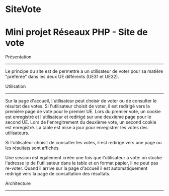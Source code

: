 SiteVote
========
Mini projet Réseaux PHP - Site de vote
======================================

Présentation
************
Le principe du site est de permettre a un utilisateur de voter pour sa matière "préférée" dans les deux UE différents (UE31 et UE32).

Utilisation
***********
Sur la page d'accueil, l'utilisateur peut choisir de voter ou de consulter le résultat des votes. Si l'utilisateur choisit de voter, il est redirigé vers la première page de vote pour le premier UE. Lors du premier vote, un cookie est enregistré et l'utilisateur et redirigé sur une deuxième page pour le second UE. Lors de l'enregitrement du deuxième vote, un second cookie est enregistré. La table est mise a jour pour enregistrer les votes des utilisateurs.

Si l'utilisateur choisit de consulter les votes, il est redirigé vers une page ou les résultats sont affichés.

Une session est également créée une fois que l'utilisateur a voté: on stocke l'adresse ip de l'utilisateur dans la table et en format papier, il ne peut pas re-voter. Quand il arrive sur la page d'accueil il est automatiquement redirigé vers la page de consultation des résultats.

Architecture
************
